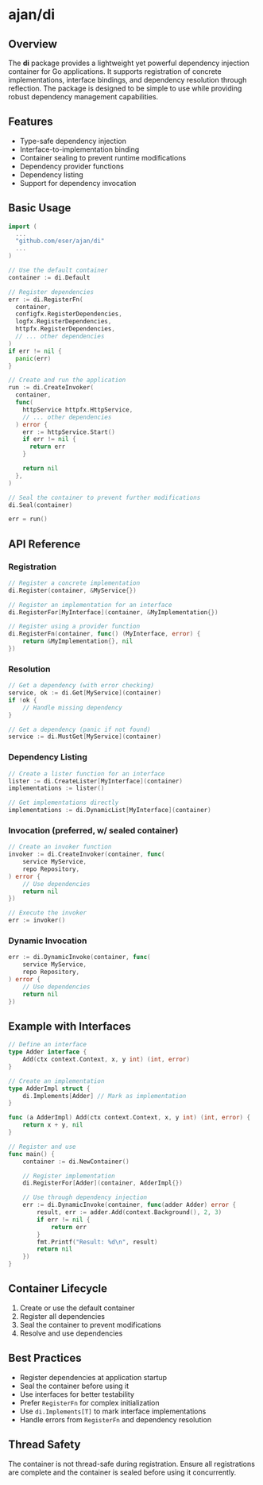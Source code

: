 # ajan/di

## Overview

The **di** package provides a lightweight yet powerful dependency injection
container for Go applications. It supports registration of concrete
implementations, interface bindings, and dependency resolution through
reflection. The package is designed to be simple to use while providing robust
dependency management capabilities.

## Features

- Type-safe dependency injection
- Interface-to-implementation binding
- Container sealing to prevent runtime modifications
- Dependency provider functions
- Dependency listing
- Support for dependency invocation

## Basic Usage

```go
import (
  ...
  "github.com/eser/ajan/di"
  ...
)

// Use the default container
container := di.Default

// Register dependencies
err := di.RegisterFn(
  container,
  configfx.RegisterDependencies,
  logfx.RegisterDependencies,
  httpfx.RegisterDependencies,
  // ... other dependencies
)
if err != nil {
  panic(err)
}

// Create and run the application
run := di.CreateInvoker(
  container,
  func(
    httpService httpfx.HttpService,
    // ... other dependencies
  ) error {
    err := httpService.Start()
    if err != nil {
      return err
    }

    return nil
  },
)

// Seal the container to prevent further modifications
di.Seal(container)

err = run()
```

## API Reference

### Registration

```go
// Register a concrete implementation
di.Register(container, &MyService{})

// Register an implementation for an interface
di.RegisterFor[MyInterface](container, &MyImplementation{})

// Register using a provider function
di.RegisterFn(container, func() (MyInterface, error) {
    return &MyImplementation{}, nil
})
```

### Resolution

```go
// Get a dependency (with error checking)
service, ok := di.Get[MyService](container)
if !ok {
    // Handle missing dependency
}

// Get a dependency (panic if not found)
service := di.MustGet[MyService](container)
```

### Dependency Listing

```go
// Create a lister function for an interface
lister := di.CreateLister[MyInterface](container)
implementations := lister()

// Get implementations directly
implementations := di.DynamicList[MyInterface](container)
```

### Invocation (preferred, w/ sealed container)

```go
// Create an invoker function
invoker := di.CreateInvoker(container, func(
    service MyService,
    repo Repository,
) error {
    // Use dependencies
    return nil
})

// Execute the invoker
err := invoker()
```

### Dynamic Invocation

```go
err := di.DynamicInvoke(container, func(
    service MyService,
    repo Repository,
) error {
    // Use dependencies
    return nil
})
```

## Example with Interfaces

```go
// Define an interface
type Adder interface {
    Add(ctx context.Context, x, y int) (int, error)
}

// Create an implementation
type AdderImpl struct {
    di.Implements[Adder] // Mark as implementation
}

func (a AdderImpl) Add(ctx context.Context, x, y int) (int, error) {
    return x + y, nil
}

// Register and use
func main() {
    container := di.NewContainer()

    // Register implementation
    di.RegisterFor[Adder](container, AdderImpl{})

    // Use through dependency injection
    err := di.DynamicInvoke(container, func(adder Adder) error {
        result, err := adder.Add(context.Background(), 2, 3)
        if err != nil {
            return err
        }
        fmt.Printf("Result: %d\n", result)
        return nil
    })
}
```

## Container Lifecycle

1. Create or use the default container
2. Register all dependencies
3. Seal the container to prevent modifications
4. Resolve and use dependencies

## Best Practices

- Register dependencies at application startup
- Seal the container before using it
- Use interfaces for better testability
- Prefer `RegisterFn` for complex initialization
- Use `di.Implements[T]` to mark interface implementations
- Handle errors from `RegisterFn` and dependency resolution

## Thread Safety

The container is not thread-safe during registration. Ensure all registrations
are complete and the container is sealed before using it concurrently.
